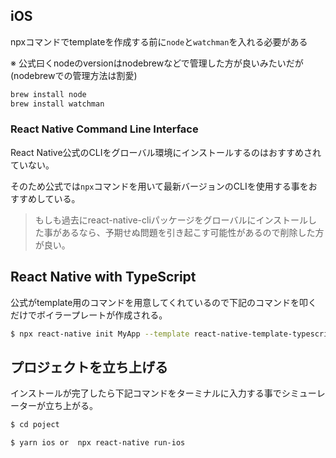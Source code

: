 ## iOS

npxコマンドでtemplateを作成する前に`node`と`watchman`を入れる必要がある

※ 公式曰くnodeのversionはnodebrewなどで管理した方が良いみたいだが(nodebrewでの管理方法は割愛)

```bash
brew install node
brew install watchman
```

### React Native Command Line Interface

React Native公式のCLIをグローバル環境にインストールするのはおすすめされていない。

そのため公式では`npx`コマンドを用いて最新バージョンのCLIを使用する事をおすすめしている。

> もしも過去にreact-native-cliパッケージをグローバルにインストールした事があるなら、予期せぬ問題を引き起こす可能性があるので削除した方が良い。

## React Native with TypeScript

公式がtemplate用のコマンドを用意してくれているので下記のコマンドを叩くだけでボイラープレートが作成される。

```bash
$ npx react-native init MyApp --template react-native-template-typescript
```

## プロジェクトを立ち上げる

インストールが完了したら下記コマンドをターミナルに入力する事でシミューレーターが立ち上がる。

```bash
$ cd poject

$ yarn ios or  npx react-native run-ios
```
